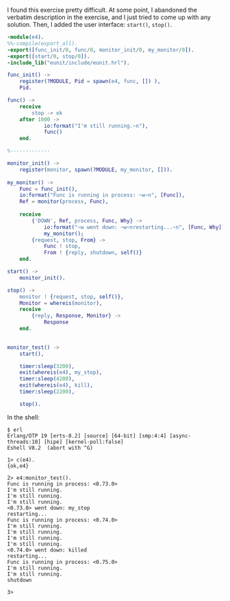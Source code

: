I found this exercise pretty difficult.  At some point, I abandoned the verbatim description in the exercise, and I just tried to come up with any solution.  Then, I added the user interface: `start()`, `stop()`.

```erlang
-module(e4).
%%-compile(export_all).
-export([func_init/0, func/0, monitor_init/0, my_monitor/0]).
-export([start/0, stop/0]).
-include_lib("eunit/include/eunit.hrl").

func_init() ->
    register(?MODULE, Pid = spawn(e4, func, []) ),
    Pid.

func() ->
    receive
        stop -> ok
    after 1000 ->
            io:format("I'm still running.~n"),
            func()
    end.

%-------------

monitor_init() ->
    register(monitor, spawn(?MODULE, my_monitor, [])).
    
my_monitor() ->
    Func = func_init(),
    io:format("Func is running in process: ~w~n", [Func]),
    Ref = monitor(process, Func), 
 
    receive
        {'DOWN', Ref, process, Func, Why} ->
            io:format("~w went down: ~w~nrestarting...~n", [Func, Why]),
            my_monitor();
        {request, stop, From} ->
            Func ! stop,
            From ! {reply, shutdown, self()}
    end.

start() ->
    monitor_init().

stop() ->
    monitor ! {request, stop, self()},
    Monitor = whereis(monitor),
    receive
        {reply, Response, Monitor} ->
            Response
    end.
    

monitor_test() ->
    start(),

    timer:sleep(3200),
    exit(whereis(e4), my_stop),
    timer:sleep(4200),
    exit(whereis(e4), kill),
    timer:sleep(2200),

    stop().

```

In the shell:

```
$ erl
Erlang/OTP 19 [erts-8.2] [source] [64-bit] [smp:4:4] [async-threads:10] [hipe] [kernel-poll:false]
Eshell V8.2  (abort with ^G)

1> c(e4).
{ok,e4}

2> e4:monitor_test().
Func is running in process: <0.73.0>
I'm still running.
I'm still running.
I'm still running.
<0.73.0> went down: my_stop
restarting...
Func is running in process: <0.74.0>
I'm still running.
I'm still running.
I'm still running.
I'm still running.
<0.74.0> went down: killed
restarting...
Func is running in process: <0.75.0>
I'm still running.
I'm still running.
shutdown

3> 



```



        
    
                  
                  
                  
                
